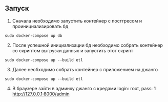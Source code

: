 ## Запуск

1. Сначала необходимо запустить контейнер с постгресом и проинициализировать бд
```shell
sudo docker-compose up db
```
2. После успешной инициализации бд необходимо собрать контейнер со скриптом выгрузки данных
и запустить этот скрипт
```shell
sudo docker-compose up --build etl
```
3. Далее необходимо собрать контейнер с приложением на джанго
```shell
sudo docker-compose up --build etl
```
4. В браузере зайти в админку джанго с кредами login: root, pass: 1 http://127.0.0.1:8000/admin

